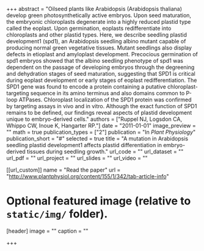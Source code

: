 +++
abstract = "Oilseed plants like Arabidopsis (Arabidopsis thaliana) develop green photosynthetically active embryos. Upon seed maturation, the embryonic chloroplasts degenerate into a highly reduced plastid type called the eoplast. Upon germination, eoplasts redifferentiate into chloroplasts and other plastid types. Here, we describe seedling plastid development1 (spd1), an Arabidopsis seedling albino mutant capable of producing normal green vegetative tissues. Mutant seedlings also display defects in etioplast and amyloplast development. Precocious germination of spd1 embryos showed that the albino seedling phenotype of spd1 was dependent on the passage of developing embryos through the degreening and dehydration stages of seed maturation, suggesting that SPD1 is critical during eoplast development or early stages of eoplast redifferentiation. The SPD1 gene was found to encode a protein containing a putative chloroplast-targeting sequence in its amino terminus and also domains common to P-loop ATPases. Chloroplast localization of the SPD1 protein was confirmed by targeting assays in vivo and in vitro. Although the exact function of SPD1 remains to be defined, our findings reveal aspects of plastid development unique to embryo-derived cells."
authors = ["Ruppel NJ, Logsdon CA, Whippo CW, Inoue K, Hangarter RP."]
date = "2011-01-01"
image_preview = ""
math = true
publication_types = ["2"]
publication = "In *Plant Physiology*"
publication_short = "#"
selected = true
title = "A mutation in Arabidopsis seedling plastid development1 affects plastid differentiation in embryo-derived tissues during seedling growth."
url_code = ""
url_dataset = ""
url_pdf = ""
url_project = ""
url_slides = ""
url_video = ""

[[url_custom]]
name = "Read the paper"
url = "http://www.plantphysiol.org/content/155/1/342/tab-article-info"

# Optional featured image (relative to `static/img/` folder).
[header]
image = ""
caption = ""

+++
